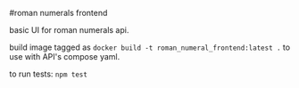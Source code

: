 #roman numerals frontend

basic UI for roman numerals api.

build image tagged as `docker build -t roman_numeral_frontend:latest .` to use with API's compose yaml.

to run tests: `npm test`